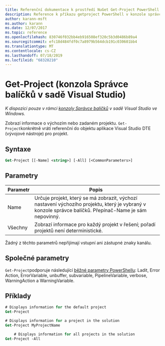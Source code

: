 ```yaml
---
title: Referenční dokumentace k prostředí NuGet Get-Project PowerShell
description: Reference k příkazu getproject PowerShell v konzole správce balíčků NuGet v aplikaci Visual Studio.
author: karann-msft
ms.author: karann
ms.date: 12/07/2017
ms.topic: reference
ms.openlocfilehash: 830746f032bb4eb916508ef320c5b3d0486b89a4
ms.sourcegitcommit: efc18d484fdf0c7a8979b564dcb191c030601bb4
ms.translationtype: MT
ms.contentlocale: cs-CZ
ms.lasthandoff: 07/18/2019
ms.locfileid: "68328210"
---
```

# <a name="get-project-package-manager-console-in-visual-studio"></a>Get-Project (konzola Správce balíčků v sadě Visual Studio)

*K dispozici pouze v rámci [konzoly Správce balíčků](../../consume-packages/install-use-packages-powershell.md) v sadě Visual Studio ve Windows.*

Zobrazí informace o výchozím nebo zadaném projektu. `Get-Project`konkrétně vrátí referenční do objektu aplikace Visual Studio DTE (vývojové nástroje) pro projekt.

## <a name="syntax"></a>Syntaxe

```ps
Get-Project [[-Name] <string>] [-All] [<CommonParameters>]
```

## <a name="parameters"></a>Parametry

| Parametr | Popis |
| --- | --- |
| Name | Určuje projekt, který se má zobrazit, výchozí nastavení výchozího projektu, který je vybraný v konzole správce balíčků. Přepínač-Name je sám nepovinný. |
| Všechny | Zobrazí informace pro každý projekt v řešení; pořadí projektů není deterministické. |

Žádný z těchto parametrů nepřijímají vstupní ani zástupné znaky kanálu.

## <a name="common-parameters"></a>Společné parametry

`Get-Project`podporuje následující [běžné parametry PowerShellu](http://go.microsoft.com/fwlink/?LinkID=113216): Ladit, Error Action, ErrorVariable, unbuffer, subvariable, PipelineVariable, verbose, WarningAction a WarningVariable.

## <a name="examples"></a>Příklady

```ps
# Displays information for the default project
Get-Project

# Displays information for a project in the solution
Get-Project MyProjectName

    # Displays information for all projects in the solution
Get-Project -All
```